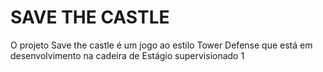 # SAVE THE CASTLE
 O projeto Save the castle é um jogo ao estilo Tower Defense que está em desenvolvimento na cadeira de Estágio supervisionado 1
